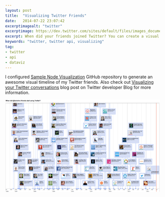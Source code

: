 ```yaml
---
layout: post
title:  "Visualizing Twitter Friends"
date:   2014-07-22 23:07:42
excerptimagealt: "twitter"
excerptimage: https://dev.twitter.com/sites/default/files/images_documentation/bird_blue_48.png
excerpt: When did your friends joined Twitter? You can create a visual timeline using Twitter API. Let's take a closer look.
keywords: "twitter, twitter api, visualizing"
tag: 
- twitter 
- api
- dataviz
---
```

I configured <a href="https://github.com/twitterdev/sample-node-visualizations">Sample Node Visualization</a> GitHub repository to generate 
an awesome visual timeline of my Twitter friends. Also check out
<a href="https://blog.twitter.com/2014/visualizing-your-twitter-conversations">Visualizing your Twitter conversations</a> blog post on Twitter developer 
Blog for more information.

<img src="/pics/harishvc-friends.png" width="850"/>


